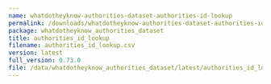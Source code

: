 ```yaml
---
name: whatdotheyknow-authorities-dataset-authorities-id-lookup
permalink: /downloads/whatdotheyknow-authorities-dataset-authorities-id-lookup/latest
package: whatdotheyknow_authorities_dataset
title: authorities_id_lookup
filename: authorities_id_lookup.csv
version: latest
full_version: 0.73.0
file: /data/whatdotheyknow_authorities_dataset/latest/authorities_id_lookup.csv
---
```

